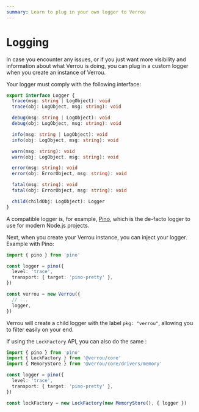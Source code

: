 ```yaml
---
summary: Learn to plug in your own logger to Verrou
---
```


# Logging

In case you encounter any issues, or if you just want more visibility and information about what Verrou is doing, you can plug in a custom logger when you create an instance of Verrou.

Your logger must comply with the following interface:

```ts
export interface Logger {
  trace(msg: string | LogObject): void
  trace(obj: LogObject, msg: string): void

  debug(msg: string | LogObject): void
  debug(obj: LogObject, msg: string): void

  info(msg: string | LogObject): void
  info(obj: LogObject, msg: string): void

  warn(msg: string): void
  warn(obj: LogObject, msg: string): void

  error(msg: string): void
  error(obj: ErrorObject, msg: string): void

  fatal(msg: string): void
  fatal(obj: ErrorObject, msg: string): void

  child(childObj: LogObject): Logger
}
```

A compatible logger is, for example, [Pino](https://github.com/pinojs/pino), which is the de-facto logger to use for modern Node.js projects.

Next, when you create your Verrou instance, you can inject your logger. Example with Pino:

```ts
import { pino } from 'pino'

const logger = pino({
  level: 'trace',
  transport: { target: 'pino-pretty' },
})

const verrou = new Verrou({
  // ...
  logger,
})
```

Verrou will create a child logger with the label `pkg: "verrou"`, allowing you to filter easily on your end.

If using the `LockFactory` API, you can also do the same :

```ts
import { pino } from 'pino'
import { LockFactory } from '@verrou/core'
import { MemoryStore } from '@verrou/core/drivers/memory'

const logger = pino({
  level: 'trace',
  transport: { target: 'pino-pretty' },
})

const lockFactory = new LockFactory(new MemoryStore(), { logger })
```
